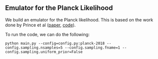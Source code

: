 ## Emulator for the Planck Likelihood

We build an emulator for the Planck likelihood. This is based on the work done by Prince et al ([paper](), [code](https://github.com/heatherprince/planck-lite-py)).


To run the code, we can do the following:

```
python main.py --config=config.py:planck-2018 --config.sampling.nsamples=5 --config.sampling.fname=1 --config.sampling.uniform_prior=False
```
